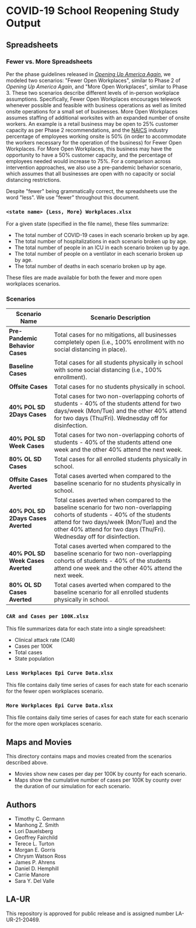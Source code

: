 # COVID-19 School Reopening Study Output

## Spreadsheets

### Fewer vs. More Spreadsheets

Per the phase guidelines released in *[Opening Up America Again](https://www.whitehouse.gov/priorities/covid-19/)*, we modeled two scenarios: "Fewer Open Workplaces", similar to Phase 2 of *Opening Up America Again*, and "More Open Workplaces", similar to Phase 3. These two scenarios describe different levels of in-person workplace assumptions. Specifically, Fewer Open Workplaces encourages telework whenever possible and feasible with business operations as well as limited onsite operations for a small set of businesses. More Open Workplaces assumes staffing of additional worksites with an expanded number of onsite workers. An example is a retail business may be open to 25% customer capacity as per Phase 2 recommendations, and the [NAICS](https://www.census.gov/eos/www/naics/) industry percentage of employees working onsite is 50% (in order to accommodate the workers necessary for the operation of the business) for Fewer Open Workplaces. For More Open Workplaces, this business may have the opportunity to have a 50% customer capacity, and the percentage of employees needed would increase to 75%. For a comparison across intervention approaches, we also use a pre-pandemic behavior scenario, which assumes that all businesses are open with no capacity or social distancing restrictions.

Despite "fewer" being grammatically correct, the spreadsheets use the word "less". We use "fewer" throughout this document.

### `<state name> {Less, More} Workplaces.xlsx`

For a given state (specified in the file name), these files summarize:

* The total number of COVID-19 cases in each scenario broken up by age.
* The total number of hospitalizations in each scenario broken up by age.
* The total number of people in an ICU in each scenario broken up by age.
* The total number of people on a ventilator in each scenario broken up by age.
* The total number of deaths in each scenario broken up by age.

These files are made available for both the fewer and more open workplaces scenarios.

### Scenarios

| **Scenario Name** | **Scenario Description** |
| ----------------- | ------------------------ |
| **Pre-Pandemic Behavior Cases** | Total cases for no mitigations, all businesses completely open (i.e., 100% enrollment with no social distancing in place). |
| **Baseline Cases** | Total cases for all students physically in school with some social distancing (i.e., 100% enrollment). |
| **Offsite Cases** | Total cases for no students physically in school. |
| **40% POL SD 2Days Cases** | Total cases for two non-overlapping cohorts of students - 40% of the students attend for two days/week (Mon/Tue) and the other 40% attend for two days (Thu/Fri). Wednesday off for disinfection. |
| **40% POL SD Week Cases** | Total cases for two non-overlapping cohorts of students - 40% of the students attend one week and the other 40% attend the next week. |
| **80% OL SD Cases** | Total cases for all enrolled students physically in school. |
| **Offsite Cases Averted** | Total cases averted when compared to the baseline scenario for no students physically in school. |
| **40% POL SD 2Days Cases Averted** | Total cases averted when compared to the baseline scenario for two non-overlapping cohorts of students - 40% of the students attend for two days/week (Mon/Tue) and the other 40% attend for two days (Thu/Fri). Wednesday off for disinfection. |
| **40% POL SD Week Cases Averted** | Total cases averted when compared to the baseline scenario for two non-overlapping cohorts of students - 40% of the students attend one week and the other 40% attend the next week. |
| **80% OL SD Cases Averted** | Total cases averted when compared to the baseline scenario for all enrolled students physically in school. |

### `CAR and Cases per 100K.xlsx`

This file summarizes data for each state into a single spreadsheet:

* Clinical attack rate (CAR)
* Cases per 100K
* Total cases
* State population

### `Less Workplaces Epi Curve Data.xlsx`

This file contains daily time series of cases for each state for each scenario for the fewer open workplaces scenario.

### `More Workplaces Epi Curve Data.xlsx`

This file contains daily time series of cases for each state for each scenario for the more open workplaces scenario.

## Maps and Movies

This directory contains maps and movies created from the scenarios described above.

* Movies show new cases per day per 100K by county for each scenario.
* Maps show the cumulative number of cases per 100K by county over the duration of our simulation for each scenario.

## Authors

* Timothy C. Germann
* Manhong Z. Smith
* Lori Dauelsberg
* Geoffrey Fairchild
* Terece L. Turton
* Morgan E. Gorris
* Chrysm Watson Ross
* James P. Ahrens
* Daniel D. Hemphill
* Carrie Manore
* Sara Y. Del Valle

## LA-UR

This repository is approved for public release and is assigned number LA-UR-21-20469.
